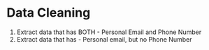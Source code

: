 # Data Cleaning

1. Extract data that has BOTH - Personal Email and Phone Number
2. Extract data that has - Personal email, but no Phone Number
